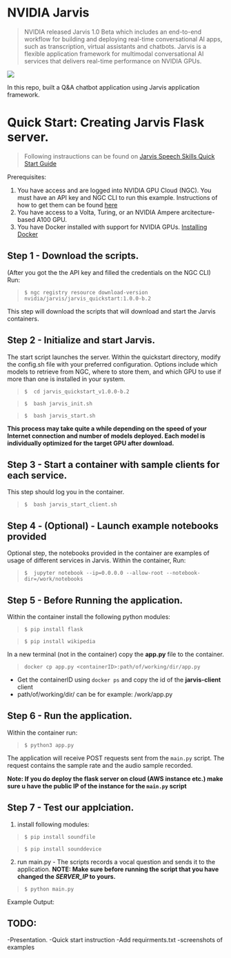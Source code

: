 # NVIDIA Jarvis

> NVIDIA released Jarvis 1.0 Beta which includes an end-to-end workflow for building and deploying real-time conversational AI apps, such as transcription, virtual assistants and chatbots. Jarvis is a flexible application framework for multimodal conversational AI services that delivers real-time performance on NVIDIA GPUs.

![](https://developer-blogs.nvidia.com/news/wp-content/uploads/sites/3/2021/02/Jarvis-Beta-Featured-Image.png)

In this repo, built a Q&A chatbot application using Jarvis application framework.

# Quick Start: Creating Jarvis Flask server.

> Following instrauctions can be found on [Jarvis Speech Skills Quick Start Guide](https://docs.nvidia.com/deeplearning/jarvis/user-guide/docs/quick-start-guide.html)

Prerequisites:
1.  You have access and are logged into NVIDIA GPU Cloud (NGC). You must have an API key and NGC CLI to run this example. Instructions of how to get them can be found [here](https://ngc.nvidia.com/setup/installers/cli)  
3.  You have access to a Volta, Turing, or an NVIDIA Ampere arcitecture-based A100 GPU.
4.  You have Docker installed with support for NVIDIA GPUs. [Installing Docker](https://docs.docker.com/engine/install/)
 
## Step 1 - Download the scripts.


(After you got the the API key and filled the credentials on the NGC CLI)
Run:
> `$ ngc registry resource download-version nvidia/jarvis/jarvis_quickstart:1.0.0-b.2`
 
This step will download the scripts that will download and start the Jarvis containers.

## Step 2 - Initialize and start Jarvis.

The start script launches the server. Within the quickstart directory, modify the config.sh file with your preferred configuration. Options include which models to retrieve from NGC, where to store them, and which GPU to use if more than one is installed in your system.

> `$  cd jarvis_quickstart_v1.0.0-b.2`

> `$  bash jarvis_init.sh`

> `$  bash jarvis_start.sh`

**This process may take quite a while depending on the speed of your Internet connection and number of models deployed. Each model is individually optimized for the target GPU after download.**

## Step 3 - Start a container with sample clients for each service.

This step should log you in the container.
> `$  bash jarvis_start_client.sh`

## Step 4 - (Optional) - Launch example notebooks provided

Optional step, the notebooks provided in the container are examples of usage of different services in Jarvis.
Within the container, Run:
> `$  jupyter notebook --ip=0.0.0.0 --allow-root --notebook-dir=/work/notebooks`

## Step 5 - Before Running the application.

Within the container install the following python modules:

> `$ pip install flask`

> `$ pip install wikipedia`

In a new terminal (not in the container) copy the **app.py** file to the container.

> `docker cp app.py <containerID>:path/of/working/dir/app.py`

* Get the containerID using `docker ps` and copy the id of the **jarvis-client** client
* path/of/working/dir/ can be for example: /work/app.py

## Step 6 - Run the application.

Within the container run:

> `$ python3 app.py`

The application will receive POST requests sent from the `main.py` script.
The request contains the sample rate and the audio sample recorded.

**Note: If you do deploy the flask server on cloud (AWS instance etc.) make sure u have the public IP of the instance for the `main.py` script**

## Step 7 - Test our applciation.

1.  install following modules:

> `$ pip install soundfile`

> `$ pip install sounddevice `

2.  run main.py - The scripts records a vocal question and sends it to the application.
**NOTE: Make sure before running the script that you have changed the *SERVER_IP* to yours.**

> `$ python main.py`

Example Output:

## TODO:
-Presentation.
-Quick start instruction
-Add requirments.txt
-screenshots of examples

